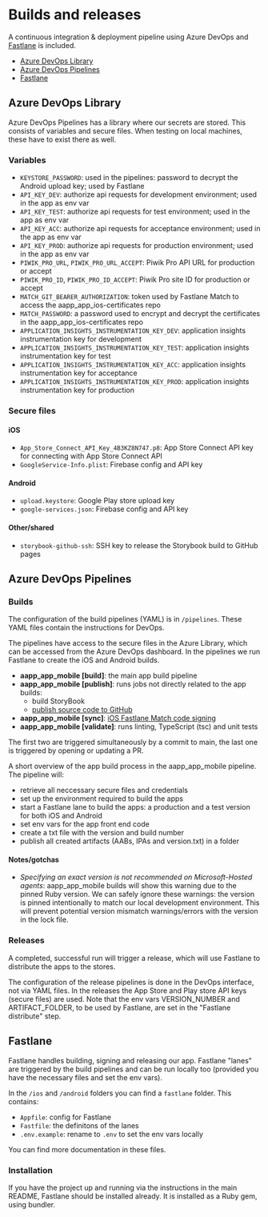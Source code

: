 # Builds and releases

A continuous integration & deployment pipeline using Azure DevOps and [Fastlane](https://fastlane.tools/) is included.

- [Azure DevOps Library](#library)
- [Azure DevOps Pipelines](#pipelines)
- [Fastlane](#fastlane)

## <a id="library"></a>Azure DevOps Library

Azure DevOps Pipelines has a library where our secrets are stored. This consists of variables and secure files. When testing on local machines, these have to exist there as well.

### Variables

- `KEYSTORE_PASSWORD`: used in the pipelines: password to decrypt the Android upload key; used by Fastlane
- `API_KEY_DEV`: authorize api requests for development environment; used in the app as env var
- `API_KEY_TEST`: authorize api requests for test environment; used in the app as env var
- `API_KEY_ACC`: authorize api requests for acceptance environment; used in the app as env var
- `API_KEY_PROD`: authorize api requests for production environment; used in the app as env var
- `PIWIK_PRO_URL`, `PIWIK_PRO_URL_ACCEPT`: Piwik Pro API URL for production or accept
- `PIWIK_PRO_ID`, `PIWIK_PRO_ID_ACCEPT`: Piwik Pro site ID for production or accept
- `MATCH_GIT_BEARER_AUTHORIZATION`: token used by Fastlane Match to access the aapp_app_ios-certificates repo
- `MATCH_PASSWORD`: a password used to encrypt and decrypt the certificates in the aapp_app_ios-certificates repo
- `APPLICATION_INSIGHTS_INSTRUMENTATION_KEY_DEV`: application insights instrumentation key for development
- `APPLICATION_INSIGHTS_INSTRUMENTATION_KEY_TEST`: application insights instrumentation key for test
- `APPLICATION_INSIGHTS_INSTRUMENTATION_KEY_ACC`: application insights instrumentation key for acceptance
- `APPLICATION_INSIGHTS_INSTRUMENTATION_KEY_PROD`: application insights instrumentation key for production

### Secure files

#### iOS

- `App_Store_Connect_API_Key_4B3KZ8N747.p8`: App Store Connect API key for connecting with App Store Connect API
- `GoogleService-Info.plist`: Firebase config and API key

#### Android

- `upload.keystore`: Google Play store upload key
- `google-services.json`: Firebase config and API key

#### Other/shared

- `storybook-github-ssh`: SSH key to release the Storybook build to GitHub pages

## <a id="pipelines"></a>Azure DevOps Pipelines

### Builds

The configuration of the build pipelines (YAML) is in `/pipelines`. These YAML files contain the instructions for DevOps.

The pipelines have access to the secure files in the Azure Library, which can be accessed from the Azure DevOps dashboard. In the pipelines we run Fastlane to create the iOS and Android builds.

- **aapp_app_mobile [build]**: the main app build pipeline
- **aapp_app_mobile [publish]**: runs jobs not directly related to the app builds:
  - build StoryBook
  - [publish source code to GitHub](./push-code-to-github.md)
- **aapp_app_mobile [sync]**: [iOS Fastlane Match code signing](./ios-signing.md)
- **aapp_app_mobile [validate]**: runs linting, TypeScript (tsc) and unit tests

The first two are triggered simultaneously by a commit to main, the last one is triggered by opening or updating a PR.

A short overview of the app build process in the aapp_app_mobile pipeline. The pipeline will:

- retrieve all neccessary secure files and credentials
- set up the environment required to build the apps
- start a Fastlane lane to build the apps: a production and a test version for both iOS and Android
- set env vars for the app front end code
- create a txt file with the version and build number
- publish all created artifacts (AABs, IPAs and version.txt) in a folder

#### Notes/gotchas

- _Specifying an exact version is not recommended on Microsoft-Hosted agents_: aapp_app_mobile builds will show this warning due to the pinned Ruby version. We can safely ignore these warnings: the version is pinned intentionally to match our local development environment. This will prevent potential version mismatch warnings/errors with the version in the lock file.

### Releases

A completed, successful run will trigger a release, which will use Fastlane to distribute the apps to the stores.

The configuration of the release pipelines is done in the DevOps interface, not via YAML files. In the releases the App Store and Play store API keys (secure files) are used. Note that the env vars VERSION_NUMBER and ARTIFACT_FOLDER, to be used by Fastlane, are set in the "Fastlane distribute" step.

## <a id="fastlane"></a>Fastlane

Fastlane handles building, signing and releasing our app. Fastlane "lanes" are triggered by the build pipelines and can be run locally too (provided you have the necessary files and set the env vars).

In the `/ios` and `/android` folders you can find a `fastlane` folder. This contains:

- `Appfile`: config for Fastlane
- `Fastfile`: the definitons of the lanes
- `.env.example`: rename to `.env` to set the env vars locally

You can find more documentation in these files.

### Installation

If you have the project up and running via the instructions in the main README, Fastlane should be installed already. It is installed as a Ruby gem, using bundler.
